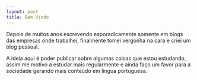 ```yaml
---
layout: post
title: Bem Vindo
---
```


Depois de muitos anos escrevendo esporadicamente somente em blogs das empresas onde trabalhei, finalmente tomei vergonha na cara e criei um blog pessoal.

A ideia aqui é poder publicar sobre algumas coisas que estou estudando, assim me motivo a estudar mais regularmente e ainda faço um favor para a sociedade gerando mais conteúdo em língua portuguesa.
